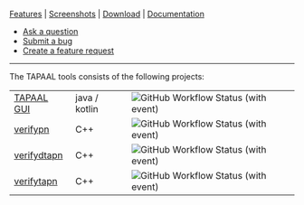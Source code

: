[Features](https://www.tapaal.net/features/) | [Screenshots](https://www.tapaal.net/screenshots/) | [Download](https://www.tapaal.net/download/) | [Documentation](https://docs.tapaal.net)

  * [Ask a question](https://github.com/orgs/TAPAAL/discussions)
  * [Submit a bug](https://github.com/TAPAAL/TAPAAL/issues/new)
  * [Create a feature request](https://github.com/TAPAAL/TAPAAL/issues/new)

---

The TAPAAL tools consists of the following projects: 
<div align=center>
  <table>
    <tr>
      <td><a href=https://github.com/tapaal/tapaal-gui>TAPAAL GUI</td>
      <td>java / kotlin</td>
      <td><img valign="center" align="center" alt="GitHub Workflow Status (with event)" src="https://img.shields.io/github/actions/workflow/status/tapaal/tapaal-gui/build.yml"></td>
    </tr>
    <tr>
      <td><a href=https://github.com/tapaal/verifypn>verifypn</td>
      <td>C++</td>
      <td><img valign="center" align="center" alt="GitHub Workflow Status (with event)" src="https://img.shields.io/github/actions/workflow/status/tapaal/verifypn/build-linux.yml"></td>
    </tr>
    <tr>
      <td><a href=https://github.com/tapaal/verifydtapn>verifydtapn</td>
      <td>C++</td>
      <td><img valign="center" align="center" alt="GitHub Workflow Status (with event)" src="https://img.shields.io/github/actions/workflow/status/tapaal/verifydtapn/build-linux.yml"></td>
    </tr>
    <tr>
      <td><a href=https://github.com/tapaal/verifytapn>verifytapn</td>
      <td>C++</td>
      <td><img valign="center" align="center" alt="GitHub Workflow Status (with event)" src="https://img.shields.io/github/actions/workflow/status/tapaal/verifytapn/build-linux.yml"></td>
    </tr>
  </table>
</div>
